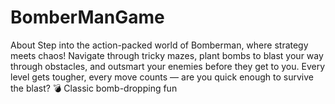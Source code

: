 # BomberManGame
About Step into the action-packed world of Bomberman, where strategy meets chaos! Navigate through tricky mazes, plant bombs to blast your way through obstacles, and outsmart your enemies before they get to you. Every level gets tougher, every move counts — are you quick enough to survive the blast? 💣 Classic bomb-dropping fun
